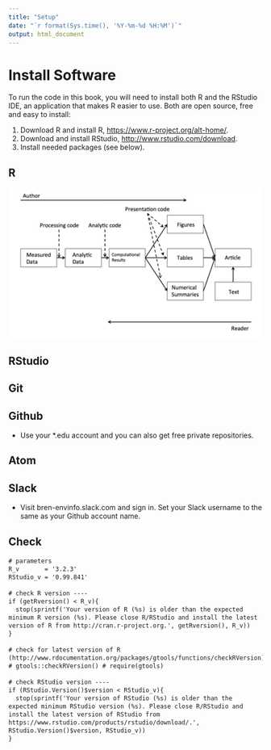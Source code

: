 ```yaml
---
title: "Setup"
date: "`r format(Sys.time(), '%Y-%m-%d %H:%M')`"
output: html_document
---
```


# Install Software

To run the code in this book, you will need to install both R and the RStudio IDE, an application that makes R easier to use. Both are open source, free and easy to install:

1. Download R and install R, <https://www.r-project.org/alt-home/>.
1. Download and install RStudio, <http://www.rstudio.com/download>.
1. Install needed packages (see below).

## R

![Rmarkdown can be used throughout the life cycle of your data to weave rendered code and documentation into a variety of formats, from portable static documents and to dynamic online applications. Figure source: [Reproducible Research - Johns Hopkins University | Coursera](https://www.coursera.org/course/repdata)](img/Peng2015_ReproResearch.png)


## RStudio

## Git

## Github

- Use your *.edu account and you can also get free private repositories. 

## Atom

## Slack

- Visit bren-envinfo.slack.com and sign in. Set your Slack username to the same as your Github account name.

## Check

```{r check-versions, eval=FALSE}
# parameters
R_v       = '3.2.3'
RStudio_v = '0.99.841'

# check R version ----
if (getRversion() < R_v){
  stop(sprintf('Your version of R (%s) is older than the expected minimum R version (%s). Please close R/RStudio and install the latest version of R from http://cran.r-project.org.', getRversion(), R_v))
}

# check for latest version of R (http://www.rdocumentation.org/packages/gtools/functions/checkRVersion)
# gtools::checkRVersion() # require(gtools)

# check RStudio version ----
if (RStudio.Version()$version < RStudio_v){
  stop(sprintf('Your version of RStudio (%s) is older than the expected minimum RStudio version (%s). Please close R/RStudio and install the latest version of RStudio from https://www.rstudio.com/products/rstudio/download/.', RStudio.Version()$version, RStudio_v))
}
```

